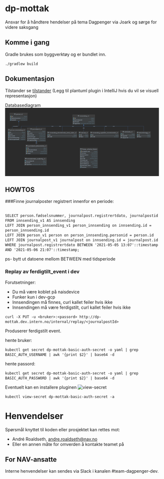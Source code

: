 # dp-mottak

Ansvar for å håndtere hendelser på tema Dagpenger via Joark og sørge for videre saksgang


## Komme i gang

Gradle brukes som byggverktøy og er bundlet inn.

```
./gradlew build
```

## Dokumentasjon

Tilstander se [tilstander](docs/arkitektur/tilstander)
(Legg til plantuml plugin i IntelliJ hvis du vil se visuell representasjon)

Databasediagram
![databasediagram](docs/db/DB-layout-2020-05-06.png)

## HOWTOS


###Finne journalposter registrert innenfor en periode:

````postgresql

SELECT person.fødselsnummer, journalpost.registrertdato, journalpostid FROM innsending_v1 AS innsending
LEFT JOIN person_innsending_v1 person_innsending on innsending.id = person_innsending.id
LEFT JOIN person_v1 person on person_innsending.personid = person.id
LEFT JOIN journalpost_v1 journalpost on innsending.id = journalpost.id
WHERE journalpost.registrertdato BETWEEN '2021-05-05 13:07'::timestamp AND '2021-05-06 21:07'::timestamp;

````
ps- bytt ut datoene mellom BETWEEN med tidsperiode

### Replay av ferdigtilt_event i dev 


Forutsetninger:
- Du må være koblet på naisdevice
- Funker kun i dev-gcp
- Innsendingen må finnes, curl kallet feiler hvis ikke
- Innsendingen må være ferdigstilt, curl kallet feiler hvis ikke


```shell
curl -X PUT -u <bruker>:<passord> http://dp-mottak.dev.intern.no/internal/replay/<journalpostId>
```

Produserer ferdigstilt event. 

hente bruker:
```shell
kubectl get secret dp-mottak-basic-auth-secret -o yaml | grep BASIC_AUTH_USERNAME | awk '{print $2}' | base64 -d
```

hente passord:
```shell
kubectl get secret dp-mottak-basic-auth-secret -o yaml | grep BASIC_AUTH_PASSWORD | awk '{print $2}' | base64 -d
```

Eventuelt kan en installere pluginen ![view-secret](https://github.com/elsesiy/kubectl-view-secret)

```shell
kubectl view-secret dp-mottak-basic-auth-secret -a
```

# Henvendelser

Spørsmål knyttet til koden eller prosjektet kan rettes mot:

* André Roaldseth, andre.roaldseth@nav.no
* Eller en annen måte for omverden å kontakte teamet på

## For NAV-ansatte

Interne henvendelser kan sendes via Slack i kanalen #team-dagpenger-dev.
